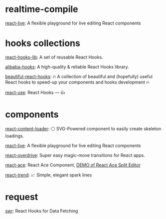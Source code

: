 # realtime-compile

[react-live](https://github.com/FormidableLabs/react-live): A flexible playground for live editing React components

# hooks collections

[react-hooks-lib](https://github.com/beizhedenglong/react-hooks-lib): A set of reusable React Hooks.

[alibaba-hooks](https://github.com/alibaba/hooks): A high-quality & reliable React Hooks library.

[beautiful-react-hooks](https://github.com/antonioru/beautiful-react-hooks): 🔥 A collection of beautiful and (hopefully) useful React hooks to speed-up your components and hooks development 🔥

[react-use](https://github.com/streamich/react-use): React Hooks — 👍

# components

[react-content-loader](https://github.com/danilowoz/react-content-loader): ⚪ SVG-Powered component to easily create skeleton loadings.

[react-live](https://github.com/FormidableLabs/react-live): A flexible playground for live editing React components

[react-overdrive](https://github.com/berzniz/react-overdrive): Super easy magic-move transitions for React apps.

[react-ace](https://github.com/securingsincity/react-ace): React Ace Component, [DEMO of React Ace Split Editor](https://securingsincity.github.io/react-ace/split.html)

[react-trend](https://github.com/unsplash/react-trend): 📈 Simple, elegant spark lines

# request

[swr](https://github.com/vercel/swr): React Hooks for Data Fetching
